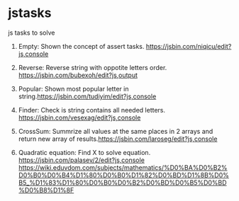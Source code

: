 # jstasks
js tasks to solve

1. Empty: Shown the concept of assert tasks. https://jsbin.com/niqicu/edit?js,console

2. Reverse: Reverse string with oppotite letters order. https://jsbin.com/bubexoh/edit?js,output

3. Popular: Shown most popular letter in string.https://jsbin.com/tudiyim/edit?js,console

4. Finder: Check is string contains all needed letters. https://jsbin.com/vesexag/edit?js,console

5. CrossSum: Summrize all values at the same places in 2 arrays and return new array of results.https://jsbin.com/laroseg/edit?js,console

6. Quadratic equation: Find X to solve equation. https://jsbin.com/palasev/2/edit?js,console
https://wiki.eduvdom.com/subjects/mathematics/%D0%BA%D0%B2%D0%B0%D0%B4%D1%80%D0%B0%D1%82%D0%BD%D1%8B%D0%B5_%D1%83%D1%80%D0%B0%D0%B2%D0%BD%D0%B5%D0%BD%D0%B8%D1%8F
